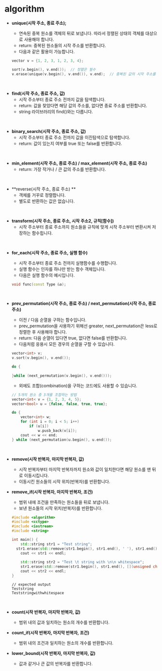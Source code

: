 # algorithm

* **unique(시작 주소, 종료 주소);**

  * 연속된 중복 원소를 객체의 뒤로 보냅니다. 따라서 정렬된 상태의 객체를 대상으로 사용해야 합니다.
  * return: 중복된 원소들의 시작 주소를 반환합니다.
  * 다음과 같은 활용이 가능합니다.

  ```c++
  vector v = {1, 2, 3, 1, 2, 3, 4};
  
  sort(v.begin(), v.end());  // 정렬은 필수
  v.erase(unique(v.begin(), v.end()), v.end);  // 중뵥된 값의 시작 주소를 통해 원소를 제거
  ```

<br>

* **find(시작 주소, 종료 주소, 값)**
  * 시작 주소부터 종료 주소 전까지 값을 탐색합니다.
  * return: 값을 찾았다면 해당 값의 주소를, 없다면 종료 주소를 반환합니다.
  * string 라이브러리의 find()와는 다릅니다.

<br>

* **binary_search(시작 주소, 종료 주소, 값)**
  * 시작 주소부터 종료 주소 전까지 값을 이진탐색으로 탐색합니다.
  * return: 값이 있는지 여부를 true 또는 false를 반환합니다.

<br>

* **min_element(시작 주소, 종료 주소) / max_element(시작 주소, 종료 주소)**
  * return: 가장 작거나 / 큰 값의 주소를 반환합니다.

<br>

* **reverse(시작 주소, 종료 주소)	**
  * 객체를 거꾸로 정렬합니다.
  * 별도로 반환하는 값은 없습니다.

<br>

* **transform(시작 주소, 종료 주소, 시작 주소2, 규칙[함수])**
  * 시작 주소부터 종료 주소까지 원소들을 규칙에 맞게 시작 주소부터 변환시켜 저장하는 함수힙니다.

<br>

* **for_each(시작 주소, 종료 주소, 실행 함수)**

  * 시작 주소부터 종료 주소 전까지 실행함수를 수행합니다.
  * 실행 함수는 인자를 하나만 받는 함수 객체입니다.
  * 다음은 실행 함수의 예시입니다.

  ```c++
  void func(const Type &a);
  ```

<br>

* **prev_permutation(시작 주소, 종료 주소) / next_permutation(시작 주소, 종료 주소)**

  * 이전 / 다음 순열을 구하는 함수입니다.
  * prev_permutation을 사용하기 위해선 greater, next_permutation은 less로 정렬한 후 사용해야 합니다.
  * return: 다음 순열이 있다면 true, 없다면 false를 반환합니다.
  * 다음처럼 응용시 모든 경우의 순열을 구할 수 있습니다.

  ``` c++
  vector<int> v;
  v.sort(v.begin(), v.end());
  
  do {
      
  }while (next_permutation(v.begin(), v.end()));
  ```

  * 외에도 조합(combination)을 구하는 코드에도 사용할 수 있습니다.

  ```c++
  // 5개의 원소 중 3개를 조합하는 방법
  vector<int< v = {1, 2, 3, 4, 5};
  vector<bool> u = {false, false, true, true};
  
  do {
      vector<int> w;
      for (int i = 0; i < 5; i++)
          if (u[i])
              w.pusb_back(v[i]);
      cout << w << end;
  } while (next_permutation(u.begin(), u.end());
  ```

<br>

* **remove(시작 반복자, 마지막 반복자, 값)**

  * 시작 반복자부터 마지막 반복자까지 원소와 값이 일치한다면 해당 원소를 맨 뒤로 이동시킵니다.
  * 이동시킨 원소들의 시작 위치(반복자)를 반환합니다.

* **remove_if(시작 반복자, 마지막 반복자, 조건)**

  * 범위 내에 조건을 만족하는 원소들을 뒤로 보냅니다.
  * 보낸 원소들의 시작 위치(반복자)를 반환합니다.

  ```c++
  #include <algorithm>
  #include <cctype>
  #include <iostream>
  #include <string>
  
  int main() {
      std::string str1 = "Test string";
   	str1.erase(std::remove(str1.begin(), str1.end(), ' '), str1.end());
      cout << str1 << endl;
      
      std::string str2 = "Test \t string with \n\n whitespace";
      str1.erase(std::remove(str1.begin(), str1.end(), [](unsigned char c) { return std::isspace(c); }), str2.end());
      cout << str2 << endl;
  }
  ```
  
  ```
  // expected output
  Teststring
  Teststringwithwhitespace
  ```

<br>

* **count(시작 반복자, 마지막 반복자, 값)**
  * 범위 내의 값과 일치하는 원소의 개수를 반환합니다.
* **count_if(시작 반복자, 마지막 반복자, 조건)**
  * 범위 내의 조건과 일치하는 원소의 개수를 반환합니다.

* **lower_bound(시작 반복자, 마지막 반복자, 값)**
  * 값과 같거나 큰 값의 반복자를 반환합니다.